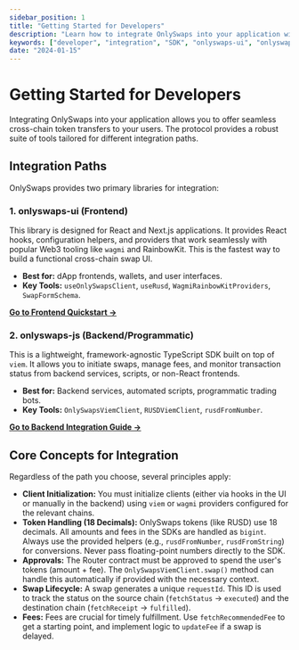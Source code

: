 ```yaml
---
sidebar_position: 1
title: "Getting Started for Developers"
description: "Learn how to integrate OnlySwaps into your application with onlyswaps-ui and onlyswaps-js SDKs"
keywords: ["developer", "integration", "SDK", "onlyswaps-ui", "onlyswaps-js", "React"]
date: "2024-01-15"
---
```


# Getting Started for Developers

Integrating OnlySwaps into your application allows you to offer seamless cross-chain token transfers to your users. The protocol provides a robust suite of tools tailored for different integration paths.

## Integration Paths

OnlySwaps provides two primary libraries for integration:

### 1. onlyswaps-ui (Frontend)

This library is designed for React and Next.js applications. It provides React hooks, configuration helpers, and providers that work seamlessly with popular Web3 tooling like `wagmi` and RainbowKit. This is the fastest way to build a functional cross-chain swap UI.

*   **Best for:** dApp frontends, wallets, and user interfaces.
*   **Key Tools:** `useOnlySwapsClient`, `useRusd`, `WagmiRainbowKitProviders`, `SwapFormSchema`.

[**Go to Frontend Quickstart →**](./frontend-quickstart.md)

### 2. onlyswaps-js (Backend/Programmatic)

This is a lightweight, framework-agnostic TypeScript SDK built on top of `viem`. It allows you to initiate swaps, manage fees, and monitor transaction status from backend services, scripts, or non-React frontends.

*   **Best for:** Backend services, automated scripts, programmatic trading bots.
*   **Key Tools:** `OnlySwapsViemClient`, `RUSDViemClient`, `rusdFromNumber`.

[**Go to Backend Integration Guide →**](./backend-integration.md)

## Core Concepts for Integration

Regardless of the path you choose, several principles apply:

*   **Client Initialization:** You must initialize clients (either via hooks in the UI or manually in the backend) using `viem` or `wagmi` providers configured for the relevant chains.
*   **Token Handling (18 Decimals):** OnlySwaps tokens (like RUSD) use 18 decimals. All amounts and fees in the SDKs are handled as `bigint`. Always use the provided helpers (e.g., `rusdFromNumber`, `rusdFromString`) for conversions. Never pass floating-point numbers directly to the SDK.
*   **Approvals:** The Router contract must be approved to spend the user's tokens (amount + fee). The `OnlySwapsViemClient.swap()` method can handle this automatically if provided with the necessary context.
*   **Swap Lifecycle:** A swap generates a unique `requestId`. This ID is used to track the status on the source chain (`fetchStatus` -> `executed`) and the destination chain (`fetchReceipt` -> `fulfilled`).
*   **Fees:** Fees are crucial for timely fulfillment. Use `fetchRecommendedFee` to get a starting point, and implement logic to `updateFee` if a swap is delayed.

